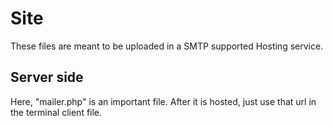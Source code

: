 # Site
These files are meant to be uploaded in a SMTP supported Hosting service.

## Server side
Here, "mailer.php" is an important file. After it is hosted, just use that url in the terminal client file.
